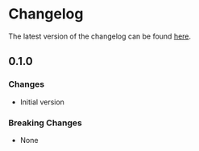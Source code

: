 # Changelog

The latest version of the changelog can be found [here](https://github.com/Azure/bicep-registry-modules/blob/main/avm/ptn/app/paas-ase-cosmosdb-tier4/CHANGELOG.md).

## 0.1.0

### Changes

- Initial version

### Breaking Changes

- None

